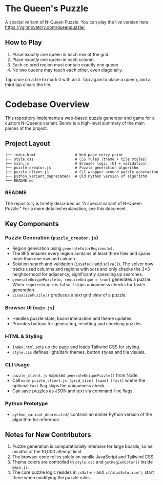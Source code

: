 # The Queen's Puzzle
A special variant of N-Queen Puzzle. You can play the live version here:
<https://yginnovatory.com/queenpuzzle/>

## How to Play

1. Place exactly one queen in each row of the grid.
2. Place exactly one queen in each column.
3. Each colored region must contain exactly one queen.
4. No two queens may touch each other, even diagonally.

Tap once on a tile to mark it with an `X`. Tap again to place a queen, and a third tap clears the tile.

# Codebase Overview

This repository implements a web-based puzzle generator and game for a custom N-Queens variant. Below is a high-level summary of the main pieces of the project.

## Project Layout

```
├── index.html                  # Web page entry point
├── style.css                   # CSS rules (theme + tile styles)
├── main.js                     # Browser logic (UI + validation)
├── puzzle_creator.js           # Puzzle generation algorithm
├── puzzle_client.js            # CLI wrapper around puzzle generation
├── python_variant_deprecated/  # Old Python version of algorithm
└── README.md
```

### README
The repository is briefly described as "A special variant of N-Queen Puzzle." For a more detailed explanation, see this document.

## Key Components

### Puzzle Generation (`puzzle_creator.js`)
- Region generation using `generateColorRegions(m)`.
- The BFS ensures every region contains at least three tiles and spans
  more than one row and column.
- Solution search and validation (`isSafe()` and `solve()`).
  The solver now tracks used columns and regions with `Set`s and only checks
  the 3×3 neighborhood for adjacency, significantly speeding up searches.
- `generateUniquePuzzle(m, requireUnique = true)` generates a puzzle. When `requireUnique` is `false` it skips uniqueness checks for faster generation.
- `visualizePuzzle()` produces a text grid view of a puzzle.

### Browser UI (`main.js`)
- Handles puzzle state, board interaction and theme updates.
- Provides buttons for generating, resetting and checking puzzles.

### HTML & Styling
- `index.html` sets up the page and loads Tailwind CSS for styling.
- `style.css` defines light/dark themes, button styles and tile visuals.

### CLI Usage
- `puzzle_client.js` exposes `generateUniquePuzzle()` from Node.
- Call `node puzzle_client.js [grid_size] [save] [fast]` where the optional `fast` flag skips the uniqueness check.
- Can save puzzles as JSON and text via command-line flags.

### Python Prototype
- `python_variant_deprecated/` contains an earlier Python version of the algorithm for reference.

## Notes for New Contributors

1. Puzzle generation is computationally intensive for large boards, so be mindful of the 10,000 attempt limit.
2. The browser code relies solely on vanilla JavaScript and Tailwind CSS.
3. Theme colors are controlled in `style.css` and `getRegionColor()` inside `main.js`.
4. The core puzzle logic resides in `isSafe()` and `isValidSolution()`; start there when modifying the puzzle rules.

